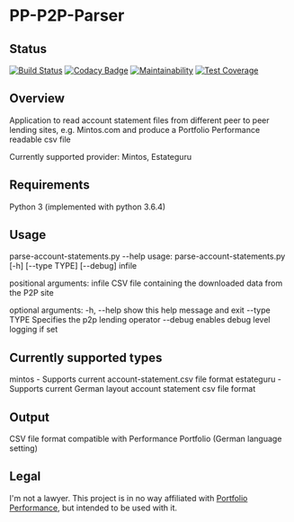 # PP-P2P-Parser

## Status

[![Build Status](https://travis-ci.org/ChrisRBe/PP-P2P-Parser.svg?branch=master)](https://travis-ci.org/ChrisRBe/PP-P2P-Parser)
[![Codacy Badge](https://api.codacy.com/project/badge/Grade/23ae124125c9439b8bd8087cf8efda20)](https://app.codacy.com/app/chrisrbe/PP-P2P-Parser?utm_source=github.com&utm_medium=referral&utm_content=ChrisRBe/PP-P2P-Parser&utm_campaign=badger)
[![Maintainability](https://api.codeclimate.com/v1/badges/f3bad303efd4200ebee2/maintainability)](https://codeclimate.com/github/ChrisRBe/PP-P2P-Parser/maintainability)
[![Test Coverage](https://api.codeclimate.com/v1/badges/f3bad303efd4200ebee2/test_coverage)](https://codeclimate.com/github/ChrisRBe/PP-P2P-Parser/test_coverage)

## Overview

Application to read account statement files from different peer to peer lending sites,
e.g. Mintos.com and produce a Portfolio Performance readable csv file

Currently supported provider: Mintos, Estateguru

## Requirements

Python 3 (implemented with python 3.6.4)

## Usage

parse-account-statements.py --help
usage: parse-account-statements.py [-h] [--type TYPE] [--debug] infile

positional arguments:
  infile       CSV file containing the downloaded data from the P2P site

optional arguments:
  -h, --help   show this help message and exit
  --type TYPE  Specifies the p2p lending operator
  --debug      enables debug level logging if set

## Currently supported types

mintos - Supports current account-statement.csv file format
estateguru - Supports current German layout account statement csv file format

## Output

CSV file format compatible with Performance Portfolio (German language setting)

## Legal

I'm not a lawyer. This project is in no way affiliated with
[Portfolio Performance](http://www.portfolio-performance.info/portfolio/),
but intended to be used with it.
